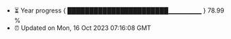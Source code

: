 - ⏳ Year progress { ███████████████████████▁▁▁▁▁▁▁ } 78.99 %
- ⏰ Updated on Mon, 16 Oct 2023 07:16:08 GMT

